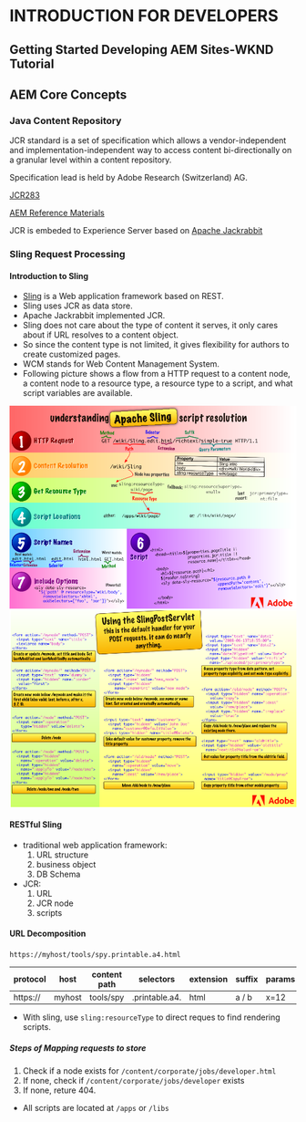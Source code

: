 # INTRODUCTION FOR DEVELOPERS

## Getting Started Developing AEM Sites-WKND Tutorial

## AEM Core Concepts

### Java Content Repository

JCR standard is a set of specification which allows a vendor-independent and implementation-independent way to access content bi-directionally on a granular level within a content repository.

Specification lead is held by Adobe Research (Switzerland) AG.

[JCR283](https://developer.adobe.com/experience-manager/reference-materials/spec/jcr/2.0/index.html)

[AEM Reference Materials](https://developer.adobe.com/experience-manager/reference-materials/)

JCR is embeded to Experience Server based on [Apache Jackrabbit](https://jackrabbit.apache.org/jcr/index.html)

### Sling Request Processing

#### Introduction to Sling

- [Sling](https://sling.apache.org/index.html) is a Web application framework based on REST.
- Sling uses JCR as data store.
- Apache Jackrabbit implemented JCR.
- Sling does not care about the type of content it serves, it only cares about if URL resolves to a content object.
- So since the content type is not limited, it gives flexibility for authors to create customized pages.
- WCM stands for Web Content Management System.
- Following picture shows a flow from a HTTP request to a content node, a content node to a resource type, a resource type to a script, and what script variables are available.

![Sling Script Resolution](./Sling_script_resolution.png)
![SlingPostServlet](./SlingPostServlet.png)

#### RESTful Sling

- traditional web application framework:
  1. URL structure
  2. business object
  3. DB Schema
- JCR:
  1. URL
  2. JCR node
  3. scripts

#### URL Decomposition

`https://myhost/tools/spy.printable.a4.html`

| protocol | host   | content path | selectors      | extension | suffix | params |
| -------- | ------ | ------------ | -------------- | --------- | ------ | ------ |
| https:// | myhost | tools/spy    | .printable.a4. | html      | a / b  | x=12   |

- With sling, use `sling:resourceType` to direct reques to find rendering scripts.

##### Steps of Mapping requests to store

1. Check if a node exists for `/content/corporate/jobs/developer.html`
2. If none, check if `/content/corporate/jobs/developer` exists
3. If none, reture 404.

- All scripts are located at `/apps` or `/libs`
